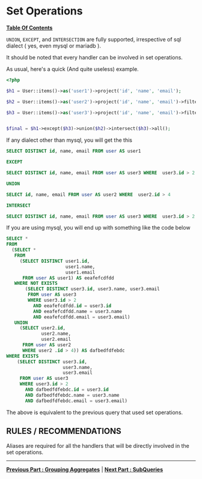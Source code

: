 # Set Operations
**[ Table Of Contents](toc.md)**

`UNION`, `EXCEPT`, and `INTERSECTION` are fully supported, irrespective of sql dialect ( yes, even mysql or mariadb ).

It should be noted that every handler can be involved in set operations.

As usual, here's a quick (And quite useless) example.

```php
<?php

$h1 = User::items()->as('user1')->project('id', 'name', 'email');

$h2 = User::items()->as('user2')->project('id', 'name', 'email')->filter(['id.gt'=>4]);

$h3 = User::items()->as('user3')->project('id', 'name', 'email')->filter(['id.gt'=>2]);


$final = $h1->except($h3)->union($h2)->intersect($h3)->all();
```
If any dialect other than mysql, you will get the this  

```sql
SELECT DISTINCT id, name, email FROM user AS user1 

EXCEPT 

SELECT DISTINCT id, name, email FROM user AS user3 WHERE  user3.id > 2 

UNION 

SELECT id, name, email FROM user AS user2 WHERE  user2.id > 4 

INTERSECT 

SELECT DISTINCT id, name, email FROM user AS user3 WHERE  user3.id > 2
```  

If you are using mysql, you will end up with something like the code below

```sql
SELECT *
FROM
  (SELECT *
   FROM
     (SELECT DISTINCT user1.id,
                      user1.name,
                      user1.email
      FROM user AS user1) AS eeafefcdfdd
   WHERE NOT EXISTS
       (SELECT DISTINCT user3.id, user3.name, user3.email
        FROM user AS user3
        WHERE user3.id > 2
          AND eeafefcdfdd.id = user3.id
          AND eeafefcdfdd.name = user3.name
          AND eeafefcdfdd.email = user3.email)
   UNION
     (SELECT user2.id,
             user2.name,
             user2.email
      FROM user AS user2
      WHERE user2 .id > 4)) AS dafbedfdfebdc
WHERE EXISTS
    (SELECT DISTINCT user3.id,
                     user3.name,
                     user3.email
     FROM user AS user3
     WHERE user3.id > 2
       AND dafbedfdfebdc.id = user3.id
       AND dafbedfdfebdc.name = user3.name
       AND dafbedfdfebdc.email = user3.email)
```
The above is equivalent to the previous query that used set operations.

## RULES / RECOMMENDATIONS
Aliases are required for all the handlers that will be directly involved in the set operations.


---
**[Previous Part : Grouping Aggregates](grouping.md)** | **[Next Part : SubQueries](subqueries.md)**